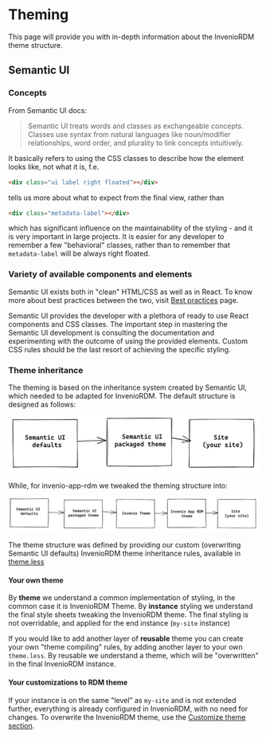 # Theming 

This page will provide you with in-depth information about the InvenioRDM theme structure.

## Semantic UI

### Concepts

From Semantic UI docs:

> Semantic UI treats words and classes as exchangeable concepts.
Classes use syntax from natural languages like noun/modifier relationships, word order, and plurality to link concepts intuitively.

It basically refers to using the CSS classes to describe how the element looks like, not what it is, f.e.

```html
<div class="ui label right floated"></div>
```

tells us more about what to expect from the final view, rather than

```html
<div class="metadata-label"></div>
```

which has significant influence on the maintainability of the styling - and it is very important in large projects. It is easier for any developer to remember a few "behavioral" classes, rather than to remember that `metadata-label` will be always right floated.

### Variety of available components and elements

Semantic UI exists both in "clean" HTML/CSS as well as in React. To know more about best practices between the two, visit [Best practices](../../develop/best-practices/react.md) page.

Semantic UI provides the developer with a plethora of ready to use React components and CSS classes. The important step in mastering the Semantic UI development is consulting the documentation and experimenting with the outcome of using the provided elements. Custom CSS rules should be the last resort of achieving the specific styling. 


### Theme inheritance

The theming is based on the inheritance system created by Semantic UI, which needed to be adapted for InvenioRDM. The default structure is designed as follows:

![Default theming inheritance](../img/theming-default-structure.png)

While, for invenio-app-rdm we tweaked the theming structure into:

![Default theming inheritance](../img/theming-rdm-structure.png)

The theme structure was defined by providing our custom (overwriting Semantic UI defaults) InvenioRDM theme inheritance rules, available in [theme.less](https://github.com/inveniosoftware/invenio-app-rdm/blob/6249106ba962514338f8e313ff033f8f1bbd3fce/invenio_app_rdm/theme/assets/semantic-ui/less/invenio_app_rdm/theme/theme.less)

#### Your own theme

By **theme** we understand a common implementation of styling, in the common case it is InvenioRDM Theme. By **instance** styling we understand the final style sheets tweaking the InvenioRDM theme. The final styling is not overridable, and applied for the end instance (`my-site` instance)

If you would like to add another layer of **reusable** theme you can create your own "theme compiling" rules, by adding another layer to your own `theme.less`. By reusable we understand a theme, which will be "overwritten" in the final InvenioRDM instance.

#### Your customizations to RDM theme

If your instance is on the same "level" as `my-site` and is not extended further, everything is already configured in InvenioRDM, with no need for changes. To overwrite the InvenioRDM theme, use the [Customize theme section](../../customize/styling-theme.md).



